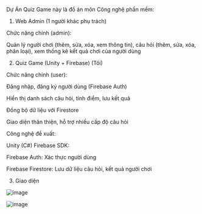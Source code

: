 Dự Án Quiz Game này là đồ án môn Công nghệ phần mềm:

1. Web Admin (1 người khác phụ trách)
   
Chức năng chính (admin):

Quản lý người chơi (thêm, sửa, xóa, xem thông tin), câu hỏi (thêm, sửa, xóa, phân loại), xem thống kê kết quả chơi của người dùng

2. Quiz Game (Unity + Firebase) (Tôi)
   
Chức năng chính (user):

Đăng nhập, đăng ký người dùng (Firebase Auth)

Hiển thị danh sách câu hỏi, tính điểm, lưu kết quả

Đồng bộ dữ liệu với Firestore

Giao diện thân thiện, hỗ trợ nhiều cấp độ câu hỏi

Công nghệ đề xuất:

Unity (C#)
Firebase SDK:

Firebase Auth: Xác thực người dùng

Firebase Firestore: Lưu dữ liệu câu hỏi, kết quả người chơi

3. Giao diện 

![image](https://github.com/user-attachments/assets/9eca9618-0998-40cf-a954-95d4246e0579)

![image](https://github.com/user-attachments/assets/8568f9fd-d222-4e01-9123-0b3b1da6f3fc)

